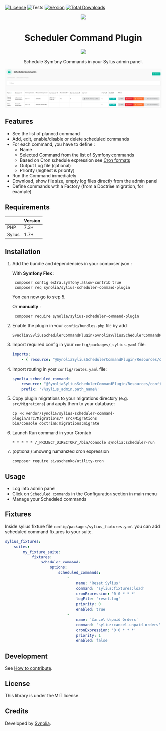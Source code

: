 [![License](https://img.shields.io/packagist/l/synolia/sylius-scheduler-command-plugin.svg)](https://github.com/synolia/SyliusSchedulerCommandPlugin/blob/master/LICENSE)
![Tests](https://github.com/synolia/SyliusSchedulerCommandPlugin/workflows/Tests/badge.svg?branch=master)
[![Version](https://img.shields.io/packagist/v/synolia/sylius-scheduler-command-plugin.svg)](https://packagist.org/packages/synolia/sylius-scheduler-command-plugin)
[![Total Downloads](https://poser.pugx.org/synolia/sylius-scheduler-command-plugin/downloads)](https://packagist.org/packages/synolia/sylius-scheduler-command-plugin)

<p align="center">
    <a href="https://sylius.com" target="_blank">
        <img src="https://demo.sylius.com/assets/shop/img/logo.png" />
    </a>
</p>

<h1 align="center">Scheduler Command Plugin</h1>
<p align="center">
    <img src="https://sylius.com/assets/badge-approved-by-sylius.png" width="85">
</p>
<p align="center">Schedule Symfony Commands in your Sylius admin panel.</p>

![Capture](/etc/capture.png "Capture")

## Features

* See the list of planned command
* Add, edit, enable/disable or delete scheduled commands
* For each command, you have to define :
  * Name
  * Selected Command from the list of Symfony commands
  * Based on Cron schedule expression see [Cron formats](https://abunchofutils.com/u/computing/cron-format-helper/)
  * Output Log file (optional)
  * Priority (highest is priority)
* Run the Command immediately
* Download, show file size, empty log files directly from the admin panel
* Define commands with a Factory (from a Doctrine migration, for example)

## Requirements

| | Version |
| :--- | :--- |
| PHP  | 7.3+ |
| Sylius | 1.7+ |

## Installation

1. Add the bundle and dependencies in your composer.json :

    With **Symfony Flex** :
    
        composer config extra.symfony.allow-contrib true
        composer req synolia/sylius-scheduler-command-plugin
    
    Yon can now go to step 5.
    
    Or **manually** :
    
        composer require synolia/sylius-scheduler-command-plugin

2. Enable the plugin in your `config/bundles.php` file by add

    ```php
    Synolia\SyliusSchedulerCommandPlugin\SynoliaSyliusSchedulerCommandPlugin::class => ['all' => true],
    ```

3. Import required config in your `config/packages/_sylius.yaml` file:

    ```yaml
    imports:
        - { resource: "@SynoliaSyliusSchedulerCommandPlugin/Resources/config/config.yaml" }
    ```

4. Import routing in your `config/routes.yaml` file:

    ```yaml
    synolia_scheduled_command:
        resource: "@SynoliaSyliusSchedulerCommandPlugin/Resources/config/admin_routing.yaml"
        prefix: '/%sylius_admin.path_name%'
    ```

5. Copy plugin migrations to your migrations directory (e.g. `src/Migrations`) and apply them to your database:

    ```shell
    cp -R vendor/synolia/sylius-scheduler-command-plugin/src/Migrations/* src/Migrations
    bin/console doctrine:migrations:migrate
    ```

6. Launch Run command in your Crontab

    ```shell
    * * * * * /_PROJECT_DIRECTORY_/bin/console synolia:scheduler-run
    ```

7. (optional) Showing humanized cron expression

    ```shell
    composer require sivaschenko/utility-cron
    ```

## Usage

* Log into admin panel
* Click on `Scheduled commands` in the Configuration section in main menu
* Manage your Scheduled commands

## Fixtures
Inside sylius fixture file `config/packages/sylius_fixtures.yaml` you can add scheduled command fixtures to your suite.
```yaml
sylius_fixtures:
    suites:
        my_fixture_suite:
            fixtures:
                scheduler_command:
                    options:
                        scheduled_commands:
                            -
                                name: 'Reset Sylius'
                                command: 'sylius:fixtures:load'
                                cronExpression: '0 0 * * *'
                                logFile: 'reset.log'
                                priority: 0
                                enabled: true
                            -
                                name: 'Cancel Unpaid Orders'
                                command: 'sylius:cancel-unpaid-orders'
                                cronExpression: '0 0 * * *'
                                priority: 1
                                enabled: false
```

## Development

See [How to contribute](CONTRIBUTING.md).

## License

This library is under the MIT license.

## Credits

Developed by [Synolia](https://synolia.com/).
